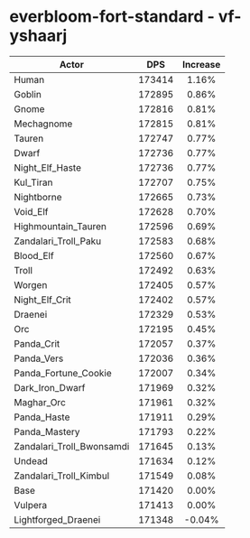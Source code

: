# everbloom-fort-standard - vf-yshaarj
| Actor | DPS | Increase |
|---|:---:|:---:|
|Human|173414|1.16%|
|Goblin|172895|0.86%|
|Gnome|172816|0.81%|
|Mechagnome|172815|0.81%|
|Tauren|172747|0.77%|
|Dwarf|172736|0.77%|
|Night_Elf_Haste|172736|0.77%|
|Kul_Tiran|172707|0.75%|
|Nightborne|172665|0.73%|
|Void_Elf|172628|0.70%|
|Highmountain_Tauren|172596|0.69%|
|Zandalari_Troll_Paku|172583|0.68%|
|Blood_Elf|172560|0.67%|
|Troll|172492|0.63%|
|Worgen|172405|0.57%|
|Night_Elf_Crit|172402|0.57%|
|Draenei|172329|0.53%|
|Orc|172195|0.45%|
|Panda_Crit|172057|0.37%|
|Panda_Vers|172036|0.36%|
|Panda_Fortune_Cookie|172007|0.34%|
|Dark_Iron_Dwarf|171969|0.32%|
|Maghar_Orc|171961|0.32%|
|Panda_Haste|171911|0.29%|
|Panda_Mastery|171793|0.22%|
|Zandalari_Troll_Bwonsamdi|171645|0.13%|
|Undead|171634|0.12%|
|Zandalari_Troll_Kimbul|171549|0.08%|
|Base|171420|0.00%|
|Vulpera|171413|0.00%|
|Lightforged_Draenei|171348|-0.04%|
